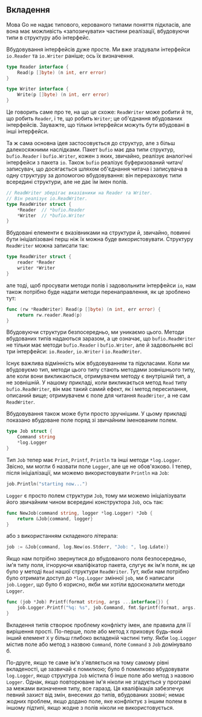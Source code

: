 ## Вкладення
Мова Go не надає типового, керованого типами поняття підкласів, але вона має можливість «запозичувати» частини реалізації, вбудовуючи типи в структуру або інтерфейс.

Вбудовування інтерфейсів дуже просте. Ми вже згадували інтерфейси `io.Reader` та `io.Writer` раніше; ось їх визначення.
```go
type Reader interface {
    Read(p []byte) (n int, err error)
}

type Writer interface {
    Write(p []byte) (n int, err error)
}
```
Це говорить саме про те, на що це схоже: `ReadWriter` може робити й те, що робить `Reader`, і те, що робить `Writer`; це об'єднання вбудованих інтерфейсів. Зауважте, що тільки інтерфейси можуть бути вбудовані в інші інтерфейси.

Та ж сама основна ідея застосовується до структур, але з більш далекосяжними наслідками. Пакет `bufio` має два типи структур, `bufio.Reader` і `bufio.Writer`, кожен з яких, звичайно, реалізує аналогічні інтерфейси з пакета `io`. Також `bufio` реалізує буферизований читач/записувач, що досягається шляхом об'єднання читача і записувача в одну структуру за допомогою вбудовування: він перераховує типи всередині структури, але не дає їм імен полів.

```go
// ReadWriter зберігає вказівники на Reader та Writer.
// Він реалізує io.ReadWriter.
type ReadWriter struct {
    *Reader  // *bufio.Reader
    *Writer  // *bufio.Writer
}
```

Вбудовані елементи є вказівниками на структури й, звичайно, повинні бути ініціалізовані перш ніж їх можна буде використовувати. Структуру `ReadWriter` можна записати так:
```go
type ReadWriter struct {
    reader *Reader
    writer *Writer
}
```

але тоді, щоб просувати методи полів і задовольнити інтерфейси `io`, нам також потрібно буде надати методи перенаправлення, як це зроблено тут:
```go
func (rw *ReadWriter) Read(p []byte) (n int, err error) {
    return rw.reader.Read(p)
}
```

Вбудовуючи структури безпосередньо, ми уникаємо цього. Методи вбудованих типів надаються заразом, а це означає, що `bufio.ReadWriter` не тільки має методи `bufio.Reader` і `bufio.Writer`, але й задовольняє всі три інтерфейси: `io.Reader`, `io.Writer` і `io.ReadWriter`.

Існує важлива відмінність між вбудовуванням та підкласами. Коли ми вбудовуємо тип, методи цього типу стають методами зовнішнього типу, але коли вони викликаються, отримувачем методу є внутрішній тип, а не зовнішній. У нашому прикладі, коли викликається метод `Read` типу `bufio.ReadWriter`, він має такий самий ефект, як і метод пересилання, описаний вище; отримувачем є поле для читання `ReadWriter`, а не сам `ReadWriter`.

Вбудовування також може бути просто зручнішим. У цьому прикладі показано вбудоване поле поряд зі звичайним іменованим полем.
```go
type Job struct {
    Command string
    *log.Logger
}
```

Тип `Job` тепер має `Print`, `Printf`, `Println` та інші методи `*log.Logger`. Звісно, ми могли б назвати поле `Logger`, але це не обов'язково. І тепер, після ініціалізації, ми можемо використовувати `Println` на `Job`:
```go
job.Println("starting now...")
```

`Logger` є просто полем структури `Job`, тому ми можемо ініціалізувати його звичайним чином всередині конструктора `Job`, ось так:
```go
func NewJob(command string, logger *log.Logger) *Job {
    return &Job{command, logger}
}
```
або з використанням складеного літерала:
```go
job := &Job{command, log.New(os.Stderr, "Job: ", log.Ldate)}
```

Якщо нам потрібно звернутися до вбудованого поля безпосередньо, ім'я типу поля, ігноруючи кваліфікатор пакета, слугує як ім'я поля, як це було у методі `Read` нашої структури `ReadWriter`. Тут, якби нам потрібно було отримати доступ до `*log.Logger` змінної `job`, ми б написали `job.Logger`, що було б корисно, якби ми хотіли вдосконалити методи `Logger`.
```go
func (job *Job) Printf(format string, args ...interface{}) {
    job.Logger.Printf("%q: %s", job.Command, fmt.Sprintf(format, args...))
}
```

Вкладення типів створює проблему конфлікту імен, але правила для її вирішення прості. По-перше, поле або метод `X` приховує будь-який інший елемент `X` у більш глибоко вкладеній частині типу. Якби `log.Logger` містив поле або метод з назвою `Command`, поле `Command` з `Job` домінувало б.

По-друге, якщо те саме ім'я з'являється на тому самому рівні вкладеності, це зазвичай є помилкою; було б помилково вбудовувати `log.Logger`, якщо структура `Job` містила б інше поле або метод з назвою `Logger`. Однак, якщо повторюване ім'я ніколи не згадується у програмі за межами визначення типу, все гаразд. Ця кваліфікація забезпечує певний захист від змін, внесених до типів, вбудованих ззовні; немає жодних проблем, якщо додано поле, яке конфліктує з іншим полем в іншому підтипі, якщо жодне з полів ніколи не використовується.